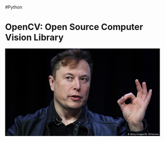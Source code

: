 #Python
# OpenCV: Open Source Computer Vision Library

![alt text](https://github.com/ialtikat/opencv_img/blob/main/images/elon.jpg?raw=true)
